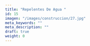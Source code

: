 ```yaml
---
title: "Repelentes De Agua "
id: 15
imagen: "/images/construccion/27.jpg"
meta_keywords: ""
meta_description: ""
draft: true
weight: 0
---
```

